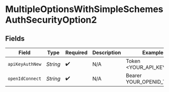 # MultipleOptionsWithSimpleSchemesAuthSecurityOption2


## Fields

| Field                    | Type                     | Required                 | Description              | Example                  |
| ------------------------ | ------------------------ | ------------------------ | ------------------------ | ------------------------ |
| `apiKeyAuthNew`          | *String*                 | :heavy_check_mark:       | N/A                      | Token <YOUR_API_KEY>     |
| `openIdConnect`          | *String*                 | :heavy_check_mark:       | N/A                      | Bearer YOUR_OPENID_TOKEN |